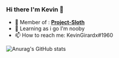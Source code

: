 ### Hi there I'm Kevin 👋

- 🔭 Member of : <a href="https://github.com/Project-Sloth">**Project-Sloth**</a>
- 🌱 Learning as i go I'm nooby
- 📫 How to reach me: KevinGirardx#1960


![Anurag's GitHub stats](https://github-readme-stats.vercel.app/api?username=KevinGirardx&show_icons=true&theme=tokyonight)
